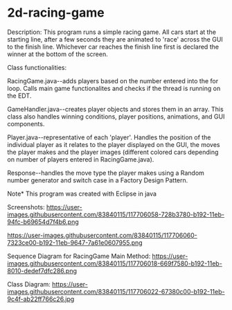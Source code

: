 # 2d-racing-game

Description: This program runs a simple racing game. All cars start at the starting line, after a few seconds they are animated to
'race' across the GUI to the finish line. Whichever car reaches the finish line first is declared the winner at the bottom of the screen.

Class functionalities:

RacingGame.java--adds players based on the number entered into the for loop. Calls main game functionalites and checks if the thread is running on the EDT.

GameHandler.java--creates player objects and stores them in an array. This class also handles winning conditions, player positions, animations, and GUI components.

Player.java--representative of each 'player'. Handles the position of the individual player as it relates to the player displayed on the GUI, the moves the player makes and the player images (different colored cars depending on number of players entered in RacingGame.java).

Response--handles the move type the player makes using a Random number generator and switch case in a Factory Design Pattern.

Note* This program was created with Eclipse in java

Screenshots:
https://user-images.githubusercontent.com/83840115/117706058-728b3780-b192-11eb-94fc-b69654d7f4b6.png

https://user-images.githubusercontent.com/83840115/117706060-7323ce00-b192-11eb-9647-7a61e0607955.png

Sequence Diagram for RacingGame Main Method:
https://user-images.githubusercontent.com/83840115/117706018-669f7580-b192-11eb-8010-dedef7dfc286.png

Class Diagram:
https://user-images.githubusercontent.com/83840115/117706022-67380c00-b192-11eb-9c4f-ab22ff766c26.jpg




